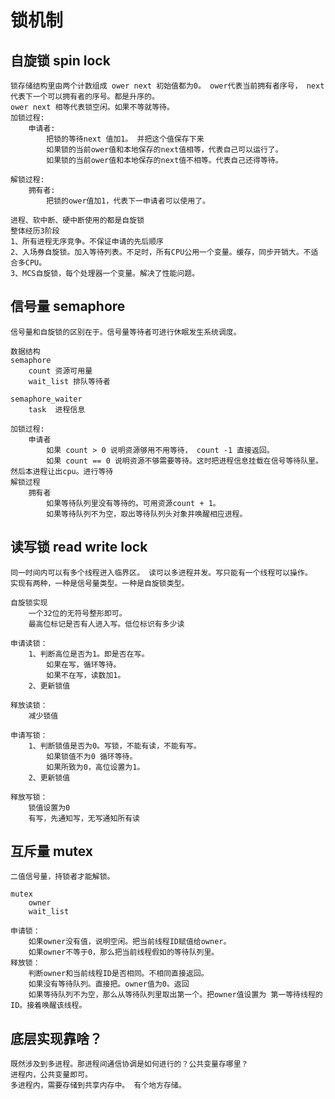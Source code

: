 # 锁机制

## 自旋锁 spin lock
    
    锁存储结构里由两个计数组成 ower next 初始值都为0。 ower代表当前拥有者序号， next代表下一个可以拥有者的序号。都是升序的。 
    ower next 相等代表锁空闲。如果不等就等待。
    加锁过程:
        申请者:
            把锁的等待next 值加1。 并把这个值保存下来
            如果锁的当前ower值和本地保存的next值相等，代表自己可以运行了。
            如果锁的当前ower值和本地保存的next值不相等。代表自己还得等待。

    解锁过程:
        拥有者:
            把锁的ower值加1，代表下一申请者可以使用了。

    进程、软中断、硬中断使用的都是自旋锁
    整体经历3阶段
    1、所有进程无序竞争。不保证申请的先后顺序
    2、入场券自旋锁。加入等待列表。不足时，所有CPU公用一个变量。缓存，同步开销大。不适合多CPU。
    3、MCS自旋锁，每个处理器一个变量。解决了性能问题。

## 信号量 semaphore
    
    信号量和自旋锁的区别在于。信号量等待者可进行休眠发生系统调度。

    数据结构 
    semaphore 
        count 资源可用量
        wait_list 排队等待者

    semaphore_waiter
        task  进程信息

    加锁过程:
        申请者
            如果 count > 0 说明资源够用不用等待， count -1 直接返回。
            如果 count == 0 说明资源不够需要等待。这时把进程信息挂载在信号等待队里。然后本进程让出cpu。进行等待
    解锁过程
        拥有者
            如果等待队列里没有等待的。可用资源count + 1。
            如果等待队列不为空，取出等待队列头对象并唤醒相应进程。 

## 读写锁 read write lock
    
    同一时间内可以有多个线程进入临界区。 读可以多进程并发。写只能有一个线程可以操作。
    实现有两种，一种是信号量类型。一种是自旋锁类型。

    自旋锁实现
        一个32位的无符号整形即可。
        最高位标记是否有人进入写。低位标识有多少读

    申请读锁：
        1、判断高位是否为1。即是否在写。
            如果在写，循环等待。
            如果不在写，读数加1。
        2、更新锁值

    释放读锁：
        减少锁值

    申请写锁：
        1、判断锁值是否为0。写锁，不能有读，不能有写。
            如果锁值不为0 循环等待。
            如果所致为0，高位设置为1。
        2、更新锁值
    
    释放写锁：
        锁值设置为0
        有写，先通知写，无写通知所有读


## 互斥量 mutex
    
    二值信号量，持锁者才能解锁。

    mutex 
        owner
        wait_list

    申请锁：
        如果owner没有值，说明空闲。把当前线程ID赋值给owner。
        如果owner不等于0，那么把当前线程假如的等待队列里。
    释放锁：
        判断owner和当前线程ID是否相同。不相同直接返回。
        如果没有等待队列。直接把。owner值为0。返回
        如果等待队列不为空，那么从等待队列里取出第一个。把owner值设置为 第一等待线程的ID。接着唤醒该线程。

## 底层实现靠啥？

    既然涉及到多进程。那进程间通信协调是如何进行的？公共变量存哪里？
    进程内，公共变量即可。
    多进程内，需要存储到共享内存中。 有个地方存储。



